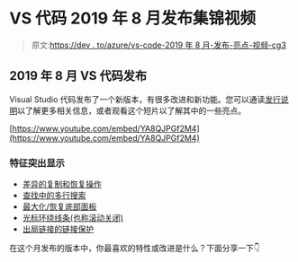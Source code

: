 # VS 代码 2019 年 8 月发布集锦视频

> 原文:[https://dev . to/azure/vs-code-2019 年 8 月-发布-亮点-视频-cg3](https://dev.to/azure/vs-code-august-2019-release-highlights-video-cg3)

## 2019 年 8 月 VS 代码发布

Visual Studio 代码发布了一个新版本，有很多改进和新功能。您可以通读[发行说明](https://code.visualstudio.com/updates/v1_38?WT.mc_id=devto-blog-brcl)以了解更多相关信息，或者观看这个短片以了解其中的一些亮点。

[https://www.youtube.com/embed/YA8QJPGf2M4](https://www.youtube.com/embed/YA8QJPGf2M4)

### [](#features-highlighted)特征突出显示

*   [差异的复制和恢复操作](https://code.visualstudio.com/updates/v1_38#_copy-and-revert-in-the-inline-diff-editor?WT.mc_id=devto-blog-brcl)
*   [查找中的多行搜索](https://code.visualstudio.com/updates/v1_38#_multiline-search-in-find?WT.mc_id=devto-blog-brcl)
*   [最大化/恢复底部面板](https://code.visualstudio.com/updates/v1_38#_maximize-editor-toggle-command?WT.mc_id=devto-blog-brcl)
*   [光标环绕线条(也称滚动关闭)](https://code.visualstudio.com/updates/v1_38#_cursor-surrounding-lines-scrolloff?WT.mc_id=devto-blog-brcl)
*   [出局链接的链接保护](https://code.visualstudio.com/updates/v1_38#_link-protection-for-outgoing-links?WT.mc_id=devto-blog-brcl)

在这个月发布的版本中，你最喜欢的特性或改进是什么？下面分享一下👇